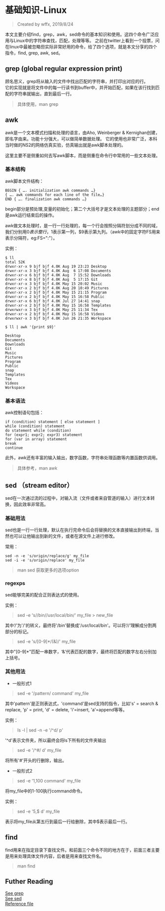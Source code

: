 # 基础知识-Linux
> Created by wffx, 2019/8/24

本文主要介绍find，grep，awk，sed命令的基本知识和使用。这四个命令广泛应用与Linux中的字符串查找，匹配，处理等等。
之前在twitter上看到一个投票，问在linux中最被忽略但实际非常好用的命令，给了四个选项，就是本文分享的四个指令，find, grep, awk, sed。

## grep (global regular expression print)

顾名思义，grep将从输入的文件中找出匹配的字符串，并打印出对应的行。  
它的实现就是将文件中的每一行读书到buffer中，并开始匹配，如果在该行找到匹配的字符串就输出，直到最后一行。

> 具体使用，man grep

## awk
awk是一个文本模式扫描和处理的语言，由Aho, Weinberger & Kernighan创建，即名字由来。功能十分强大，可以做简单数据处理。
它的使用也非常广泛，本科当时做的NS2的网络仿真实验，仿真输出就是awk脚本处理的。

这里主要不是侧重如何去写awk脚本，而是侧重在命令行中常用的一些文本处理。

### 基本结构
awk脚本文件结构：

~~~
BEGIN { …. initialization awk commands …}
{ …. awk commands for each line of the file…}
END { …. finalization awk commands …}
~~~
begin部分是预处理,变量的初始化；第二个大括号才是文本处理的主题部分；end是awk运行结束后的操作。

awk做文本处理时，是一行一行处理的，每一个行会按照分隔符划分成不同的域，我们分别用$0表示整行，$1表示第一列，$9表示第九列。（awk中的固定字符FS用来表示分隔符，eg:FS=":"）。

实例：

~~~
$ ll
total 52K
drwxr-xr-x 9 bjf bjf 4.0K Aug 19 23:23 Desktop
drwxr-xr-x 3 bjf bjf 4.0K Aug  6 17:08 Documents
drwxr-xr-x 6 bjf bjf 4.0K Aug  7 15:52 Downloads
drwxr-xr-x 8 bjf bjf 4.0K Aug  5 17:15 Git
drwxr-xr-x 3 bjf bjf 4.0K May 15 20:02 Music
drwxr-xr-x 2 bjf bjf 4.0K Aug 20 10:49 Pictures
drwxr-xr-x 2 bjf bjf 4.0K May 15 21:15 Program
drwxr-xr-x 2 bjf bjf 4.0K May 15 16:58 Public
drwxr-xr-x 6 bjf bjf 4.0K Jul 27 14:41 snap
drwxr-xr-x 2 bjf bjf 4.0K May 15 16:58 Templates
drwxrwxr-x 3 bjf bjf 4.0K May 25 11:34 Tex
drwxr-xr-x 2 bjf bjf 4.0K May 15 16:58 Videos
drwxrwxr-x 3 bjf bjf 4.0K Jun 26 21:35 Workspace

$ ll | awk '{print $9}'

Desktop
Documents
Downloads
Git
Music
Pictures
Program
Public
snap
Templates
Tex
Videos
Workspace

~~~

### 基本语法

awk控制语句包括：
~~~
if (condition) statement [ else statement ]
while (condition) statement
do statement while (condition)
for (expr1; expr2; expr3) statement
for (var in array) statement
break
continue
~~~

此外，awk还有丰富的输入输出，数字函数，字符串处理函数等内置函数供调用。

> 具体参考，man awk

## sed （stream editor）
sed在一次通过流的过程中，对输入流（文件或者来自管道的输入）进行文本转换，因此效率非常高。

### 基础用法
sed也是一行一行处理，默认在执行完命令后会将替换的文本直接输出到终端，当然也可以让他输出到新的文件，或者在源文件上进行修改。

常用：
~~~
sed -n -e 's/origin/replace/g' my_file 
sed -i -e 's/origin/replace' my_file
~~~
> man sed 获取更多的选项option

### regexps
sed能够完美的配合正则表达式的使用。

实例：
> sed -e 's/\/bin/\/usr\/local\/bin/' my_file > new_file

其中‘\/’为'/'的转义，最终将'/bin'替换成'/usr/local/bin'。可以将‘/\/’理解成分割两部分的标记。

> sed -e 's/[0-9]*/(&)/' my_file

其中"[0-9]*"匹配一串数字，‘&’代表匹配的数字，最终将匹配的数字左右分别加上括号。

### 其他用法
- 一般形式1
> sed -e '/pattern/ command' my_file  

其中'pattern'是正则表达式，'command'是sed支持的指令，比如's' = search & replace, 'p' = print, 'd' =
delete, 'i'=insert, 'a'=append等等。

实例：
> ls -l | sed -n -e '/^d/ p'  

'^d'表示文件夹，所以最终会将ls下所有的文件夹输出
> sed -e '/^#/ d' my_file

将所有'#'开头的行删除，输出。

- 一般形式2
> sed -e '1,100 command' my_file

将my_file中的1-100执行command命令。

实例：
> sed -e '5,$ d' my_file

表示将my_file从第五行到最后一行给删除，其中$表示最后一行。

## find 

find用来在指定目录下查找文件。和前面三个命令不同的地方在于，前面三者主要是用来处理具体文件内容，后者是用来查找文件名。

> man find

## Futher Reading

[See grep]( http://gnosis.cx/publish/programming/regular_expressions.html)  
[See sed]( http://www.grymoire.com/Unix/Sed.html)  
[Reference file](https://www-users.york.ac.uk/~mijp1/teaching/2nd_year_Comp_Lab/guides/grep_awk_sed.pdf)